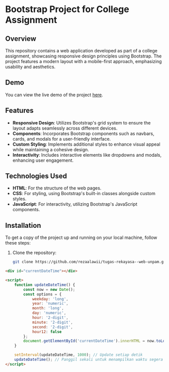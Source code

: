 # Bootstrap Project for College Assignment

## Overview

This repository contains a web application developed as part of a college assignment, showcasing responsive design principles using Bootstrap. The project features a modern layout with a mobile-first approach, emphasizing usability and aesthetics.

## Demo

You can view the live demo of the project [here](https://rezaalawi-tugas-rekayasa-web-unpam.vercel.app).

## Features

- **Responsive Design**: Utilizes Bootstrap's grid system to ensure the layout adapts seamlessly across different devices.
- **Components**: Incorporates Bootstrap components such as navbars, cards, and modals for a user-friendly interface.
- **Custom Styling**: Implements additional styles to enhance visual appeal while maintaining a cohesive design.
- **Interactivity**: Includes interactive elements like dropdowns and modals, enhancing user engagement.

## Technologies Used

- **HTML**: For the structure of the web pages.
- **CSS**: For styling, using Bootstrap's built-in classes alongside custom styles.
- **JavaScript**: For interactivity, utilizing Bootstrap's JavaScript components.

## Installation

To get a copy of the project up and running on your local machine, follow these steps:

1. Clone the repository:
   ```bash
   git clone https://github.com/rezaalawii/tugas-rekayasa--web-unpam.git

```html
<div id="currentDateTime"></div>

<script>
    function updateDateTime() {
        const now = new Date();
        const options = { 
            weekday: 'long', 
            year: 'numeric', 
            month: 'long', 
            day: 'numeric', 
            hour: '2-digit', 
            minute: '2-digit', 
            second: '2-digit', 
            hour12: false 
        };
        document.getElementById('currentDateTime').innerHTML = now.toLocaleDateString('id-ID', options);
    }

    setInterval(updateDateTime, 1000); // Update setiap detik
    updateDateTime(); // Panggil sekali untuk menampilkan waktu segera
</script>